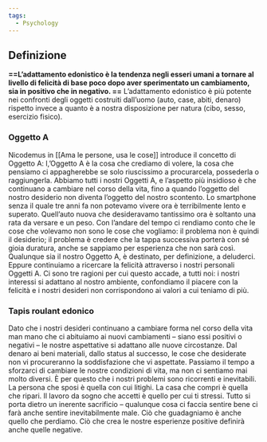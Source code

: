 ```yaml
---
tags:
  - Psychology
---
```



## Definizione
**==L’adattamento edonistico è la tendenza negli esseri umani a tornare al livello di felicità di base poco dopo aver sperimentato un cambiamento, sia in positivo che in negativo.
==**
L’adattamento edonistico è più potente nei confronti degli oggetti costruiti dall’uomo (auto, case, abiti, denaro) rispetto invece a quanto è a nostra disposizione per natura (cibo, sesso, esercizio fisico).

### Oggetto A
Nicodemus in [[Ama le persone, usa le cose]] introduce il concetto di Oggetto A: l,’Oggetto A è la cosa che crediamo di volere, la cosa che pensiamo ci appagherebbe se solo riuscissimo a procurarcela, possederla o raggiungerla.
Abbiamo tutti i nostri Oggetti A, e l’aspetto più insidioso è che continuano a cambiare nel corso della vita, fino a quando l’oggetto del nostro desiderio non diventa l’oggetto del nostro scontento. Lo smartphone senza il quale tre anni fa non potevamo vivere ora è terribilmente lento e superato. Quell’auto nuova che desideravamo tantissimo ora è soltanto una rata da versare e un peso.
Con l’andare del tempo ci rendiamo conto che le cose che volevamo non sono le cose che vogliamo: il problema non è quindi il desiderio; il problema è credere che la tappa successiva porterà con sé gioia duratura, anche se sappiamo per esperienza che non sarà così. 
Qualunque sia il nostro Oggetto A, è destinato, per definizione, a deluderci. Eppure continuiamo a ricercare la felicità attraverso i nostri personali Oggetti A. Ci sono tre ragioni per cui questo accade, a tutti noi: i nostri interessi si adattano al nostro ambiente, confondiamo il piacere con la felicità e i nostri desideri non corrispondono ai valori a cui teniamo di più.

### Tapis roulant edonico

Dato che i nostri desideri continuano a cambiare forma nel corso della vita man mano che ci abituiamo ai nuovi cambiamenti – siano essi positivi o negativi – le nostre aspettative si adattano alle nuove circostanze.
Dal denaro ai beni materiali, dallo status al successo, le cose che desiderate non vi procureranno la soddisfazione che vi aspettate.
Passiamo il tempo a sforzarci di cambiare le nostre condizioni di vita, ma non ci sentiamo mai molto diversi. È per questo che i nostri problemi sono ricorrenti e inevitabili. La persona che sposi è quella con cui litighi. La casa che compri è quella che ripari. Il lavoro da sogno che accetti è quello per cui ti stressi. Tutto si porta dietro un inerente sacrificio – qualunque cosa ci faccia sentire bene ci farà anche sentire inevitabilmente male. Ciò che guadagniamo è anche quello che perdiamo. Ciò che crea le nostre esperienze positive definirà anche quelle negative.


